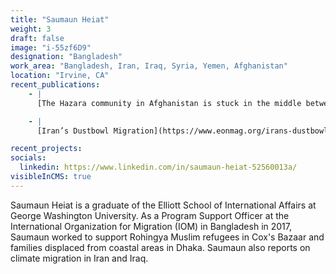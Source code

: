 ```yaml
---
title: "Saumaun Heiat"
weight: 3
draft: false
image: "i-55zf6D9"
designation: "Bangladesh"
work_area: "Bangladesh, Iran, Iraq, Syria, Yemen, Afghanistan"
location: "Irvine, CA"
recent_publications:
    - |
      [The Hazara community in Afghanistan is stuck in the middle between Iran and the Taliban](https://www.atlanticcouncil.org/blogs/iransource/the-hazara-community-in-afghanistan-is-stuck-in-the-middle-between-iran-and-the-taliban/), Atlantic Council

    - |
      [Iran’s Dustbowl Migration](https://www.eonmag.org/irans-dustbowl-migration/), Eon Magazine 

recent_projects:
socials:
  linkedin: https://www.linkedin.com/in/saumaun-heiat-52560013a/
visibleInCMS: true
---
```


Saumaun Heiat is a graduate of the Elliott School of International Affairs at George Washington University. As a Program Support Officer at the International Organization for Migration (IOM) in Bangladesh in 2017, Saumaun worked to support Rohingya Muslim refugees in Cox's Bazaar and families displaced from coastal areas in Dhaka. Saumaun also reports on climate migration in Iran and Iraq. 

